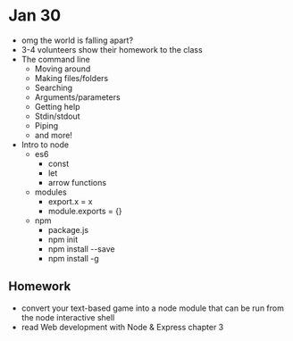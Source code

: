# Jan 30

* omg the world is falling apart?
* 3-4 volunteers show their homework to the class
* The command line
	* Moving around
	* Making files/folders
	* Searching
	* Arguments/parameters
	* Getting help
	* Stdin/stdout
	* Piping
	* and more!
* Intro to node
	* es6
		* const
		* let
		* arrow functions
	* modules
		* export.x = x
		* module.exports = {}
	* npm
		* package.js
		* npm init
		* npm install --save
		* npm install -g

		
## Homework
* convert your text-based game into a node module that can be run from the node interactive shell
* read Web development with Node & Express chapter 3
